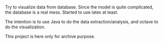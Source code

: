 Try to visualize data from database. Since the model is quite complicated, the database is a real mess. Started to use latex at least.

The intention is to use Java to do the data extraction/analysis, and octave to do the visualization.

This project is here only for archive purpose.
